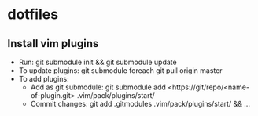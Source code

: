 # dotfiles
## Install vim plugins
* Run: git submodule init && git submodule update
* To update plugins: git submodule foreach git pull origin master
* To add plugins:
  * Add as git submodule: git submodule add <https://git/repo/<name-of-plugin.git> .vim/pack/plugins/start/<name-of-plugin>
  * Commit changes: git add .gitmodules .vim/pack/plugins/start/<name-of-plugin> && ...
